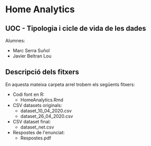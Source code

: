 # Home Analytics
## UOC - Tipologia i cicle de vida de les dades
Alumnes:
- Marc Serra Suñol
- Javier Beltran Lou

## Descripció dels fitxers

En aquesta mateixa carpeta arrel trobem els següents fitxers:

- Codi font en R: 
    - HomeAnalytics.Rmd
- CSV datasets originals:
    - dataset_10_04_2020.csv
    - dataset_26_04_2020.csv
- CSV dataset final:
    - dataset_net.csv
 - Respostes de l'enunciat:
    - Respostes.pdf    

